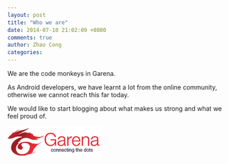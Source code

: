 ```yaml
---
layout: post
title: "Who we are"
date: 2014-07-10 21:02:09 +0800
comments: true
author: Zhao Cong
categories:
---
```


We are the code monkeys in Garena.

As Android developers, we have learnt a lot from the online community, otherwise we cannot reach this far today.

We would like to start blogging about what makes us strong and what we feel proud of.

![alt-text](/images/logo-garena.gif)
